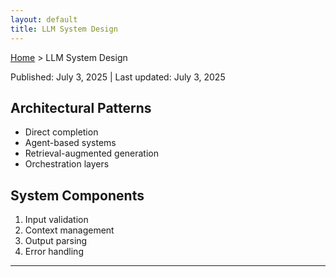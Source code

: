 ```yaml
---
layout: default
title: LLM System Design
---
```


[Home](../index.md) > LLM System Design

<div class="article-meta">
Published: July 3, 2025 | Last updated: July 3, 2025
</div>

## Architectural Patterns
- Direct completion
- Agent-based systems
- Retrieval-augmented generation
- Orchestration layers

## System Components
1. Input validation
2. Context management
3. Output parsing
4. Error handling

---
